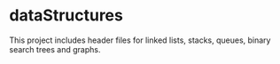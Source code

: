 # dataStructures
This project includes header files for linked lists, stacks, queues, binary search trees and graphs.
